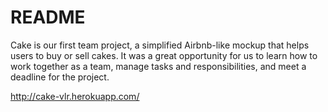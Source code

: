 # README

Cake is our first team project, a simplified Airbnb-like mockup that helps users to buy or sell cakes. It was a great opportunity for us to learn how to work together as a team, manage tasks and responsibilities, and meet a deadline for the project.

http://cake-vlr.herokuapp.com/
